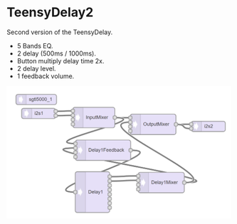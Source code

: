 # TeensyDelay2

Second version of the TeensyDelay.
- 5 Bands EQ.
- 2 delay (500ms / 1000ms).
- Button multiply delay time 2x.
- 2 delay level.
- 1 feedback volume.

 ![Audio Tool Graph](https://raw.githubusercontent.com/DmaEvilCorp/TeensyDelay2/main/AudioTool.PNG) 

